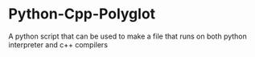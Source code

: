 # Python-Cpp-Polyglot
A python script that can be used to make a file that runs on both python interpreter and c++ compilers
